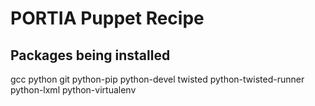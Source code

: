 # PORTIA Puppet Recipe

## Packages being installed
gcc 
python
git
python-pip 
python-devel 
twisted python-twisted-runner 
python-lxml
python-virtualenv